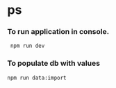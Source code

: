 # ps
### To run application in console.
```
 npm run dev
 ```
### To populate db with values
```
npm run data:import
```
